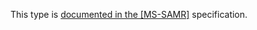 This type is [documented in the [MS-SAMR]](https://learn.microsoft.com/en-us/openspecs/windows_protocols/ms-samr/1d946f0c-c099-42f2-87ec-0206d5680c2f) specification.
